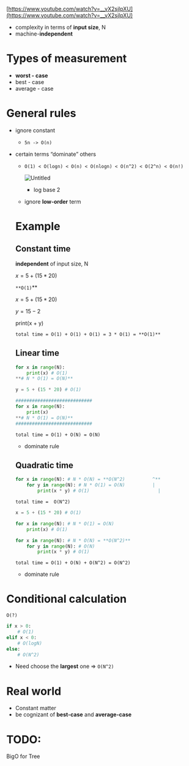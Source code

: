 [https://www.youtube.com/watch?v=__vX2sjlpXU](https://www.youtube.com/watch?v=__vX2sjlpXU)

- complexity in terms of **input size**, N
- machine-**independent**

# Types of measurement

- **worst - case**
- best - case
- average - case

# General rules

- ignore constant
    - `5n -> O(n)`
- certain terms “dominate” others
    - `O(1) < O(logn) < O(n) < O(nlogn) < O(n^2) < O(2^n) < O(n!)`
        
        ![Untitled](BigO%20notation/Untitled.png)
      - log base 2  
    - ignore **low-order** term
    
    # Example
    
    ## Constant time
    
    **independent** of input size, N
    
    $x = 5+(15*20)$
    
    `**O(1)`** 
    
    $x=5+(15*20)$
    
    $y=15-2$
    
    print(x + y)
    
    `total time = O(1) + O(1) + O(1) = 3 * O(1) = **O(1)**`
    
    ## Linear time
    
    ```python
    for x in range(N):
    	print(x) # O(1)
    **# N * O(1) = O(N)**
    ```
    
    ```python
    y = 5 + (15 * 20) # O(1)
    
    ############################
    for x in range(N):
    	print(x)
    **# N * O(1) = O(N)**
    ############################
    ```
    
    `total time = O(1) + O(N) = O(N)`
    
    - dominate rule
    
    ## Quadratic time
    
    ```python
    for x in range(N): # N * O(N) = **O(N^2)          ^**
    	for y in range(N): # N * O(1) = O(N)          |
    		print(x * y) # O(1)                         |
    ```
    
    `total time =  O(N^2)`
    
    ```python
    x = 5 + (15 * 20) # O(1)
    
    for x in range(N): # N * O(1) = O(N)
    	print(x) # O(1)
    
    for x in range(N): # N * O(N) = **O(N^2)**
    	for y in range(N): # O(N)
    		print(x * y) # O(1)
    ```
    
    `total time = O(1) + O(N) + O(N^2) = O(N^2)`
    
    - dominate rule

# Conditional calculation

`O(?)`

```python
if x > 0:
	# O(1)
elif x < 0:
	# O(logN)
else:
	# O(N^2)
```

- Need choose the **largest** one ⇒ `O(N^2)`

# Real world

- Constant matter
- be cognizant of **best-case** and **average-case**

# TODO:

BigO for Tree